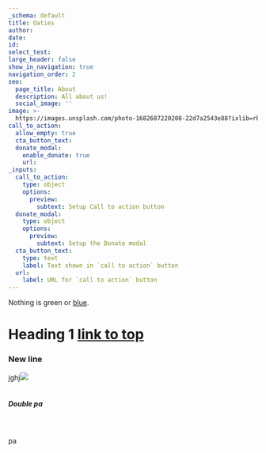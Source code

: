 ```yaml
---
_schema: default
title: Oaties
author:
date:
id:
select_test:
large_header: false
show_in_navigation: true
navigation_order: 2
seo:
  page_title: About
  description: All about us!
  social_image: ''
image: >-
  https://images.unsplash.com/photo-1682687220208-22d7a2543e88?ixlib=rb-4.0.3&ixid=MnwxMjA3fDF8MHxwaG90by1wYWdlfHx8fGVufDB8fHx8&auto=format&fit=crop&w=1375&q=80
call_to_action:
  allow_empty: true
  cta_button_text:
  donate_modal:
    enable_donate: true
    url:
_inputs:
  call_to_action:
    type: object
    options:
      preview:
        subtext: Setup Call to action button
  donate_modal:
    type: object
    options:
      preview:
        subtext: Setup the Donate modal
  cta_button_text:
    type: text
    label: Text shown in `call to action` button
  url:
    label: URL for `call to action` button
---
```

Nothing is green or [blue](#test).

# Heading 1 <a href="#test">link to top</a>

### New line

<div name="test">jghj<img src="https://res.cloudinary.com/vermilion-mandrill/image/upload/v1683751587/jdp7c46txzcfbkm9viwg.jpg" /></div>

<div> </div>

##### Double pa

<div> </div>

<div> </div>

<div>pa</div>